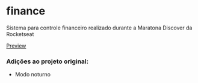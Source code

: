 # finance
Sistema para controle financeiro realizado durante a Maratona Discover da Rocketseat

[Preview](https://otaviospadilha.github.io/finance/)

### Adições ao projeto original:

- Modo noturno
